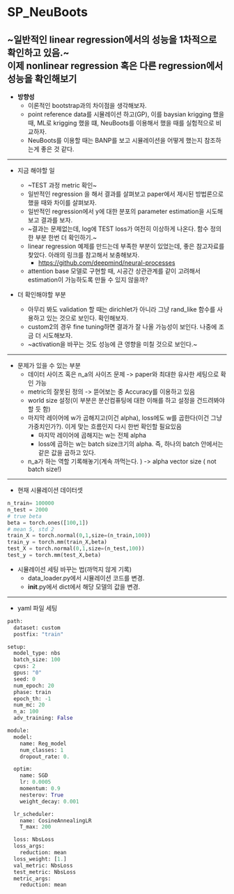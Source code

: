 # SP_NeuBoots

~**일반적인 linear regression에서의 성능을 1차적으로 확인하고 있음.**~  
**이제 nonlinear regression 혹은 다른 regression에서 성능을 확인해보기**
--- 
- **방향성**
  -   이론적인 bootstrap과의 차이점을 생각해보자.
  -   point reference data를 시뮬레이션 하고(GP), 이를 baysian krigging 했을 때, ML로 krigging 했을 떄, NeuBoots를 이용해서 했을 때를 실험적으로 비교하자.
  -   NeuBoots를 이용할 때는 BANP를 보고 시뮬레이션을 어떻게 했는지 참조하는게 좋은 것 같다.
---  
- 지금 해야할 일 
  -  ~TEST 과정 metric 확인~ 
  - 일반적인 regression 을 해서 결과를 살펴보고 paper에서 제시된 방법론으로 했을 때와 차이를 살펴보자. 
  - 일반적인 regression에서 y에 대한 분포의 parameter estimation을 시도해보고 결과를 보자. 
  - ~결과는 문제없는데, log에 TEST loss가 여전히 이상하게 나온다. 함수 정의한 부분 한번 더 확인하기.~
  - linear regression 예제를 만드는데 부족한 부분이 있었는데, 좋은 참고자료를 찾았다. 아래의 링크를 참고해서 보충해보자. 
    -   https://github.com/deepmind/neural-processes
  - attention base 모델로 구현할 때, 시공간 상관관계를 같이 고려해서 estimation이 가능하도록 만들 수 있지 않을까?

- 더 확인해야할 부분
  - 아무리 봐도 validation 할 때는 dirichlet가 아니라 그냥 rand_like 함수를 사용하고 있는 것으로 보인다. 확인해보자. 
  - custom2의 경우 fine tuning하면 결과가 잘 나올 가능성이 보인다. 나중에 조금 더 시도해보자. 
  - ~activation을 바꾸는 것도 성능에 큰 영향을 미칠 것으로 보인다.~ 
---
- 문제가 있을 수 있는 부분
  - 데이터 사이즈 혹은 n_a의 사이즈 문제 -> paper와 최대한 유사한 세팅으로 확인 가능
  - metric의 잘못된 정의 -> 뜯어보는 중 Accuracy를 이용하고 있음
  - world size 설정(이 부분은 분산컴퓨팅에 대한 이해를 하고 설정을 건드려봐야할 듯 함)
  - 마지막 레이어에 w가 곱해지고(이건 alpha), loss에도 w를 곱한다(이건 그냥 가중치인가?). 이게 맞는 흐름인지 다시 한번 확인할 필요있음
    - 마지막 레이어에 곱해지는 w는 전체 alpha
    - loss에 곱하는 w는 batch size크기의 alpha. 즉, 하나의 batch 안에서는 같은 값을 곱하고 있다. 
  - n_a가 하는 역할 기록해놓기(계속 까먹는다. ) -> alpha vector size ( not batch size!)
---


   
- 현재 시뮬레이션 데이터셋
```python
n_train= 100000
n_test = 2000
# true beta
beta = torch.ones([100,1])
# mean 5, std 2
train_X = torch.normal(0,1,size=(n_train,100))
train_y = torch.mm(train_X,beta)
test_X = torch.normal(0,1,size=(n_test,100))
test_y = torch.mm(test_X,beta)
```
- 시뮬레이션 세팅 바꾸는 법(까먹지 않게 기록)
  - data_loader.py에서 시뮬레이션 코드를 변경.
  - __init__.py에서 dict에서 해당 모델의 값을 변경.

---
- yaml 파일 세팅

```python
path:
  dataset: custom
  postfix: "train"

setup:
  model_type: nbs
  batch_size: 100
  cpus: 2
  gpus: "0"
  seed: 0
  num_epoch: 20
  phase: train
  epoch_th: -1
  num_mc: 20 
  n_a: 100
  adv_training: False

module:
  model:
    name: Reg_model
    num_classes: 1
    dropout_rate: 0.

  optim:
    name: SGD
    lr: 0.0005
    momentum: 0.9
    nesterov: True
    weight_decay: 0.001

  lr_scheduler:
    name: CosineAnnealingLR
    T_max: 200

  loss: NbsLoss
  loss_args:
    reduction: mean 
  loss_weight: [1.]
  val_metric: NbsLoss
  test_metric: NbsLoss
  metric_args:
    reduction: mean 
```
